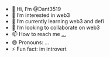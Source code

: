 - 👋 Hi, I’m @Dant3519
- 👀 I’m interested in web3
- 🌱 I’m currently learning web3 and defi
- 💞️ I’m looking to collaborate on web3
- 📫 How to reach me [...](https://x.com/bboy_whira)
- 😄 Pronouns: ...
- ⚡ Fun fact: im introvert

<!---
Dant3519/Dant3519 is a ✨ special ✨ repository because its `README.md` (this file) appears on your GitHub profile.
You can click the Preview link to take a look at your changes.
--->
